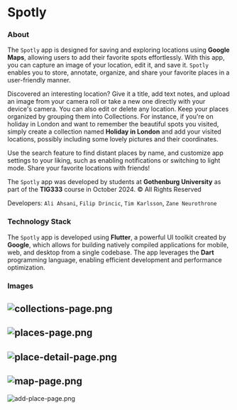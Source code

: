 # Spotly

### About

The `Spotly` app is designed for saving and exploring locations using **Google Maps**, allowing
users to add their favorite spots effortlessly. With this app, you can capture an image of your
location, edit it, and save it. `Spotly` enables you to store, annotate, organize, and share your
favorite places in a user-friendly manner.

Discovered an interesting location? Give it a title, add text notes, and upload an image from your
camera roll or take a new one directly with your device's camera. You can also edit or delete any
location. Keep your places organized by grouping them into Collections. For instance, if you're on
holiday in London and want to remember the beautiful spots you visited, simply create a collection
named **Holiday in London** and add your visited locations, possibly including some lovely pictures
and their coordinates.

Use the search feature to find distant places by name, and customize app settings to your liking,
such as enabling notifications or switching to light mode. Share your favorite locations with
friends!

The `Spotly` app was developed by students at **Gothenburg University** as part of the **TIG333**
course in October 2024. © All Rights Reserved

Developers: `Ali Ahsani`, `Filip Drincic`, `Tim Karlsson`, `Zane Neurothrone`

### Technology Stack

The `Spotly` app is developed using **Flutter**, a powerful UI toolkit created by **Google**, which
allows for building natively compiled applications for mobile, web, and desktop from a single
codebase. The app leverages the **Dart** programming language, enabling efficient development and
performance optimization.

### Images

![collections-page.png](_assets/collections-page.png)<br/>
---
![places-page.png](_assets/places-page.png)<br/>
---
![place-detail-page.png](_assets/place-detail-page.png)<br/>
---
![map-page.png](_assets/map-page.png)<br/>
---
![add-place-page.png](_assets/add-place-page.png)
